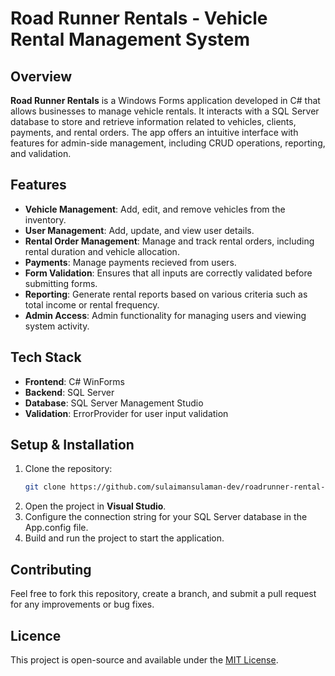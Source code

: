 # Road Runner Rentals - Vehicle Rental Management System

## Overview
**Road Runner Rentals** is a Windows Forms application developed in C# that allows businesses to manage vehicle rentals. It interacts with a SQL Server database to store and retrieve information related to vehicles, clients, payments, and rental orders. The app offers an intuitive interface with features for admin-side management, including CRUD operations, reporting, and validation.

## Features
- **Vehicle Management**: Add, edit, and remove vehicles from the inventory.
- **User Management**: Add, update, and view user details.
- **Rental Order Management**: Manage and track rental orders, including rental duration and vehicle allocation.
- **Payments**: Manage payments recieved from users. 
- **Form Validation**: Ensures that all inputs are correctly validated before submitting forms.
- **Reporting**: Generate rental reports based on various criteria such as total income or rental frequency.
- **Admin Access**: Admin functionality for managing users and viewing system activity.

## Tech Stack
- **Frontend**: C# WinForms
- **Backend**: SQL Server
- **Database**: SQL Server Management Studio
- **Validation**: ErrorProvider for user input validation

## Setup & Installation
1. Clone the repository:
   ```bash
   git clone https://github.com/sulaimansulaman-dev/roadrunner-rental-system.git
2. Open the project in **Visual Studio**.
3. Configure the connection string for your SQL Server database in the App.config file.
4. Build and run the project to start the application.

## Contributing
Feel free to fork this repository, create a branch, and submit a pull request for any improvements or bug fixes.

## Licence
This project is open-source and available under the [MIT License](https://opensource.org/licenses/MIT).

